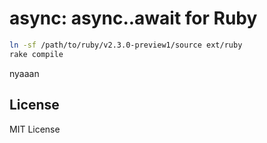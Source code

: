# async: async..await for Ruby

```sh
ln -sf /path/to/ruby/v2.3.0-preview1/source ext/ruby
rake compile
```

nyaaan

## License
MIT License
